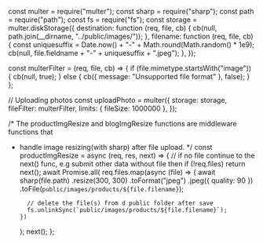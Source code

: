 const multer = require("multer");
const sharp = require("sharp");
const path = require("path");
const fs = require("fs");
const storage = multer.diskStorage({
destination: function (req, file, cb) {
cb(null, path.join(\_\_dirname, "../public/images/"));
},
filename: function (req, file, cb) {
const uniquesuffix = Date.now() + "-" + Math.round(Math.random() \* 1e9);
cb(null, file.fieldname + "-" + uniquesuffix + ".jpeg");
},
});

const multerFilter = (req, file, cb) => {
if (file.mimetype.startsWith("image")) {
cb(null, true);
} else {
cb({ message: "Unsupported file format" }, false);
}
};

// Uploading photos
const uploadPhoto = multer({
storage: storage,
fileFilter: multerFilter,
limits: { fileSize: 1000000 },
});

/\* The productImgResize and blogImgResize functions are middleware functions that

- handle image resizing(with sharp) after file upload.
  \*/
  const productImgResize = async (req, res, next) => {
  // if no file continue to the next() func, e.g submit other data without file then
  if (!req.files) return next();
  await Promise.all(
  req.files.map(async (file) => {
  await sharp(file.path)
  .resize(300, 300)
  .toFormat("jpeg")
  .jpeg({ quality: 90 })
  .toFile(`public/images/products/${file.filename}`);

        // delete the file(s) from d public folder after save
        fs.unlinkSync(`public/images/products/${file.filename}`);
      })

  );
  next();
  };
